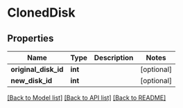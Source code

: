 # ClonedDisk

## Properties
Name | Type | Description | Notes
------------ | ------------- | ------------- | -------------
**original_disk_id** | **int** |  | [optional] 
**new_disk_id** | **int** |  | [optional] 

[[Back to Model list]](../README.md#documentation-for-models) [[Back to API list]](../README.md#documentation-for-api-endpoints) [[Back to README]](../README.md)


